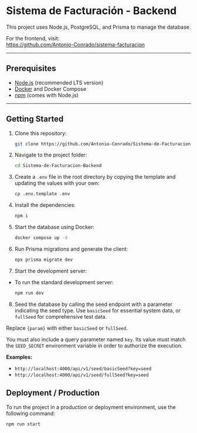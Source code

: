# Sistema de Facturación - Backend

This project uses Node.js, PostgreSQL, and Prisma to manage the database.

For the frontend, visit:  
https://github.com/Antonio-Conrado/sistema-facturacion

---

## Prerequisites

-   [Node.js](https://nodejs.org/) (recommended LTS version)
-   [Docker](https://www.docker.com/get-started) and Docker Compose
-   [npm](https://www.npmjs.com/get-npm) (comes with Node.js)

---

## Getting Started

1. Clone this repository:

    ```bash
    git clone https://github.com/Antonio-Conrado/Sistema-de-Facturacion-Backend.git
    ```

2. Navigate to the project folder:

    ```bash
    cd Sistema-de-Facturacion-Backend
    ```

3. Create a `.env` file in the root directory by copying the template and updating the values with your own:

    ```bash
    cp .env.template .env
    ```

4. Install the dependencies:

    ```bash
    npm i
    ```

5. Start the database using Docker:

    ```bash
    docker compose up -d
    ```

6. Run Prisma migrations and generate the client:

    ```bash
    npx prisma migrate dev
    ```

7. Start the development server:

-   To run the standard development server:

    ```bash
    npm run dev
    ```

8. Seed the database by calling the seed endpoint with a parameter indicating the seed type. Use `basicSeed` for essential system data, or `fullSeed` for comprehensive test data.

Replace `{param}` with either `basicSeed` or `fullSeed`.

You must also include a query parameter named `key`. Its value must match the `SEED_SECRET` environment variable in order to authorize the execution.

**Examples:**

-   `http://localhost:4000/api/v1/seed/basicSeed?key=seed`
-   `http://localhost:4000/api/v1/seed/fullSeed?key=seed`

## Deployment / Production

To run the project in a production or deployment environment, use the following command:

```bash
npm run start
```
